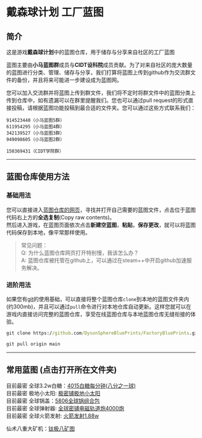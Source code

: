 # 戴森球计划 工厂蓝图

## 简介

这是游戏**戴森球计划**中的蓝图仓库，用于储存与分享来自社区的工厂蓝图  

蓝图主要由**小马蓝图群**成员与**CIDT设科院**成员贡献。为了对来自社区的庞大数量的蓝图进行分类、管理、储存与分享，我们打算将蓝图上传到github作为交流群文件的备份，并且将来可能进一步建设成为蓝图网。

您可以加入交流群并将蓝图上传到群文件，我们将不定时将群文件中的蓝图分类上传到仓库中，如有遗漏可以在群里提醒我们。您也可以通过pull request的形式直接投稿，请根据蓝图功能投稿到最合适的文件夹。您可以通过这些方式联系我们：

```text
914523440（小马蓝图5群）
611954295（小马蓝图4群）
342139527（小马蓝图3群）
949098605（小马蓝图2群）

150369431（CIDT学院群）
```

---

## 蓝图仓库使用方法

### 基础用法

您可以直接进入[蓝图仓库的网页](https://github.com/DysonSphereBluePrints/FactoryBluePrints)，寻找并打开自己需要的蓝图文件，点击位于蓝图代码右上方的**全选复制**(Copy raw contents)。  
然后进入游戏，在蓝图页面依次点击**新建空蓝图**，**粘贴**，**保存更改**，就可以将蓝图代码保存到本地，像平常那样使用。
> 常见问题：  
> Q: 为什么蓝图仓库网页打开特别慢，我该怎么办？  
> A: 蓝图仓库被托管在github上，可以通过在steam++中开启github加速服务解决。

### 进阶用法

如果您有[git](https://git-scm.com/)的使用基础，可以直接将整个蓝图仓库`clone`到本地的蓝图文件夹内(约300mb)，并且可以通过`pull`命令进行对本地仓库自动更新。这样您就可以在游戏内直接访问完整的蓝图仓库，享受在线蓝图仓库与本地蓝图仓库无缝衔接的体验。

```cmd
git clone https://github.com/DysonSphereBluePrints/FactoryBluePrints.git
```

```cmd
git pull origin main
```

---

## 常用蓝图 (点击打开所在文件夹)

目前最密 全球3.2w白糖：[4015白糖每分钟(八分之一球)](./原矿黑盒/白糖)  
目前最密 极地小太阳: [极密铺极地小太阳](./电力系统/极密铺极地小太阳)  
目前最密 全球锅盖：[5806全球锅组合包](./射线接收/5806全球锅组合包)  
目前最密 全球弹射器: [全球密铺电磁轨道炮4000炮](./造球打帆射火箭)  
目前最密 全球火箭发射: [火箭发射1.88w](./造球打帆射火箭)

仙术八重大矿机：[钛极八矿图](./采矿/钛极八矿图)
